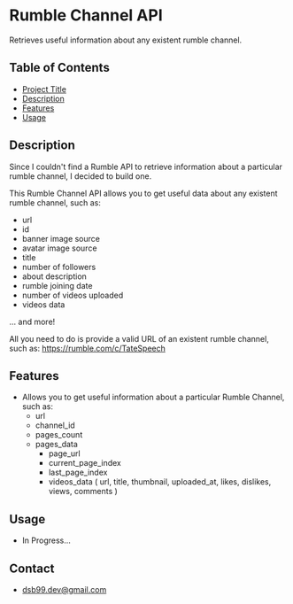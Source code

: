 # Rumble Channel API

Retrieves useful information about any existent rumble channel.

## Table of Contents

- [Project Title](#project-title)
- [Description](#description)
- [Features](#features)
- [Usage](#usage)

## Description

Since I couldn't find a Rumble API to retrieve information 
about a particular rumble channel, I decided to build one.

This Rumble Channel API allows you to get useful data about
any existent rumble channel, such as:

- url 
- id
- banner image source
- avatar image source
- title
- number of followers
- about description
- rumble joining date
- number of videos uploaded
- videos data

... and more!

All you need to do is provide a valid URL of an existent rumble
channel, such as: https://rumble.com/c/TateSpeech

## Features

- Allows you to get useful information about a particular Rumble Channel, such as:
  - url
  - channel_id
  - pages_count
  - pages_data
    - page_url
    - current_page_index
    - last_page_index
    - videos_data ( url, title, thumbnail, uploaded_at, likes, dislikes, views, comments )

## Usage

- In Progress...

## Contact

- dsb99.dev@gmail.com

